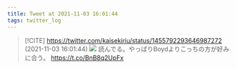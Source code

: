 ```yaml
---
title: Tweet at 2021-11-03 16:01:44
tags: twitter_log
---
```


> [!CITE] https://twitter.com/kaisekiriu/status/1455792293646987272 (2021-11-03 16:01:44)
> ![](https://twitter.com/kaisekiriu/status/1455792293646987272)
> 読んでる。やっぱりBoydよりこっちの方が好みに合う。
> https://t.co/BnB8q2UpFx
